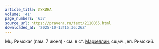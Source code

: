 ```yaml
---
article_title: ЛУКИНА
volume: '41'
page_numbers: '637'
source_url: https://pravenc.ru/text/2110865.html
downloaded_at: '2025-10-13T15:36:26Z'
---
```


Мц. Римская (пам. 7 июня) - см. в ст. [Маркеллин](https://pravenc.ru/text/Маркеллин.html), сщмч., еп. Римский.
